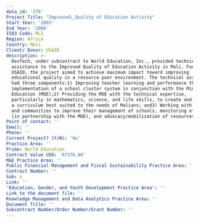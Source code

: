 ```yaml
---
data_id: '276'
Project Title: "Improved\_Quality of Education Activity"
Start Year: '2003'
End Year: '2006'
ISO3 Code: MLI
Region: Africa
Country: Mali
Client/ Donor: USAID
description: >-
  DevTech, under subcontract to World Education, Inc., provided technical
  assistance to the Improved Quality of Education Activity in Mali. Funded by
  USAID, the project aimed to achieve maximum impact toward improving
  educational quality in a resource poor environment. The technical assistance
  had three components:1) Improving teacher learning and performance through the
  implementation of a school cluster system in conjunction with the Ministry of
  Education (MOE);2) Providing the MOE with the technical expertise,
  particularly in mathematics, science, and life skills, to create and implement
  a curriculum best suited to the needs of Malians; and3) Working with parents
  and communities to improve their management of schools, monitoring of quality
  (in partnership with the MOE), and advocacy/mobilization of resources.
Point of contact: ''
Email: ''
Phone: ''
Current Project? (Y/N): 'No'
Practice Area: ''
Prime: World Education
Contract Value USD: '97176.00'
M&E Practice Area: ''
Public Financial Management and Fiscal Sustainability Practice Area: ''
Contract Number: ''
Sub: x
Link: ''
'Education, Gender, and Youth Development Practice Area': ''
Link to the document file: ''
Knowledge Management and Data Analytics Practice Area: ''
Document Title: ''
Subcontract Number/Order Number/Grant Number: ''
---
```


